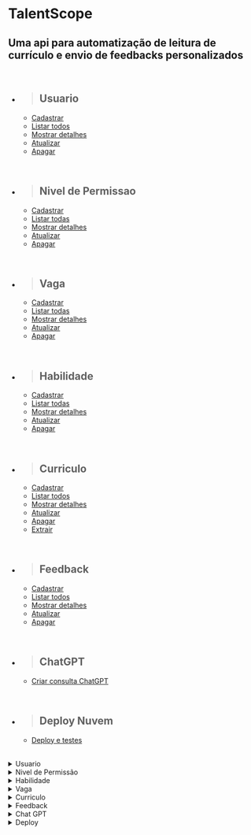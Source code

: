 # TalentScope

## Uma api para automatização de leitura de currículo e envio de feedbacks personalizados

<br/>

- > <h2>Usuario</h2>
  - [Cadastrar](#cadastrar-usuario)
  - [Listar todos](#listar-usuarios)
  - [Mostrar detalhes](#detalhar-um-usuario)
  - [Atualizar](#atualizar-usuario)
  - [Apagar](#apagar-usuario)

<br/>

- > <h2>Nivel de Permissao</h2>
  - [Cadastrar](#nivel-de-permissao)
  - [Listar todas](#listar-niveis-de-permissoes)
  - [Mostrar detalhes](#detalhar-um-nivel-de-permissao)
  - [Atualizar](#atualizar-nivel-de-permissao)
  - [Apagar](#apagar-nivel-de-permissao)

<br/>

- > <h2>Vaga</h2>
  - [Cadastrar](#cadastrar-vaga)
  - [Listar todas](#listar-vagas)
  - [Mostrar detalhes](#detalhar-um-vaga)
  - [Atualizar](#atualizar-vaga)
  - [Apagar](#apagar-vaga)

<br/>

- > <h2>Habilidade</h2>
  - [Cadastrar](#cadastrar-habilidade)
  - [Listar todas](#listar-habilidades)
  - [Mostrar detalhes](#detalhar-uma-habilidade)
  - [Atualizar](#atualizar-habilidade)
  - [Apagar](#apagar-habilidade)

<br/>

- > <h2>Curriculo</h2>
  - [Cadastrar](#cadastrar-curriculo)
  - [Listar todos](#listar-curriculos)
  - [Mostrar detalhes](#detalhar-um-curriculo)
  - [Atualizar](#atualizar-curriculo)
  - [Apagar](#apagar-curriculo)
  - [Extrair](#aextrair-curriculo)

<br/>

- > <h2>Feedback</h2>
  - [Cadastrar](#cadastrar-feedback)
  - [Listar todos](#listar-feedback)
  - [Mostrar detalhes](#detalhar-um-feedback)
  - [Atualizar](#atualizar-feedback)
  - [Apagar](#apagar-feedback)

<br/>

- > <h2>ChatGPT</h2>
  - [Criar consulta ChatGPT](#criar-consulta-chatgpt)

<br/>

- > <h2>Deploy Nuvem</h2>
  - [Deploy e testes](#deploy-testes)

<br/>


<details>
<summary>Usuario</summary>

<br>

<details>
<summary> <b style="color:green">POST</b>/talentScope/usuarios</summary>

<br/>

### Cadastrar usuario

<br/>

### Requisição:

```json
{
  "nome": "Rafael Ferreira",
  "email": "rafael@plusofit.com",
  "senha": "7894562",
	"status": true,
	"dtCriacao": "2023-05-15 10:08:02",
	"dtAlteracao": "",
	"nivelPermissao": {
		"id": 1
	}
}
```

<br/>

### Responses:

`status code: 200`

#### Body: <b>Application/json</b>

```json
{
	"id": 1,
	"nome": "Rafael Ferreira",
	"email": "rafael@plusofit.com",
	"senha": "7894562",
	"status": true,
	"dtCriacao": "2023-05-15 10:08:02",
	"dtAlteracao": null,
	"nivelPermissao": {
		"id": 1,
		"nome": null,
		"descricao": null
	}
}
```

<br/>
<hr>

`status code: 400`

#### Body: <b>Application/json</b>

```json
{
  "retorno": "Mensagem de erro conforme regras de negócios"
}
```

<br/>
</details>

<details>
<summary> <b style="color:cyan">GET</b>/talentScope/usuarios</summary>

<br/>

### Listar usuarios

<br/>

### Responses:

`status code: 200`

#### Body: <b>Application/json</b>

```json
[
	{
		"id": 1,
		"nome": "Rafael Ferreira",
		"email": "rafael@plusofit.com",
		"senha": "7894562",
		"status": true,
		"dtCriacao": "2023-05-15 10:08:02",
		"dtAlteracao": null,
		"nivelPermissao": {
			"id": 1,
			"nome": "Acesso-1",
			"descricao": "Tem permissão somente para leitura dos curriculos e vagas"
		}
	},
	{
		"id": 2,
		"nome": "Isabelle Souza Santos",
		"email": "isabelle.souza@plusofit.com",
		"senha": "123456",
		"status": true,
		"dtCriacao": "2023-05-03 10:08:02",
		"dtAlteracao": null,
		"nivelPermissao": {
			"id": 1,
			"nome": "Acesso-1",
			"descricao": "Tem permissão somente para leitura dos curriculos e vagas"
		}
	}
]
```

<br/>
<hr>

`status code: 204`

#### Body: <b>Application/json</b>

```json
{
  "retorno": "Não há usuarios para retornar"
}
```

<br/>
<hr>

`status code: 400`

#### Body: <b>Application/json</b>

```json
{
  "retorno": "Mensagem de erro conforme regras de negócios"
}
```

</details>

<details>
<summary> <b style="color:cyan">GET</b>/talentScope/usuarios/{id}</summary>

<br/>

### Detalhar um usuario

<br/>

### Responses:

`status code: 200`

#### Body: <b>Application/json</b>

```json
{
	"id": 1,
	"nome": "Rafael Ferreira",
	"email": "rafael@plusofit.com",
	"senha": "7894562",
	"status": true,
	"dtCriacao": "2023-05-15 10:08:02",
	"dtAlteracao": null,
	"nivelPermissao": {
		"id": 1,
		"nome": "Acesso-1",
		"descricao": "Tem permissão somente para leitura dos curriculos e vagas"
	}
}
```

<br/>
<hr>

`status code: 204`

#### Body: <b>Application/json</b>

```json
{
  "retorno": "Usuario não cadastrado"
}
```

<br/>
<hr>

`status code: 400`


```json
{
  "retorno": "Mensagem de erro conforme regras de negócios"
}
```

</details>

<details>
<summary> <b style="color:orange">UPDATE</b>/talentScope/usuarios/{id}</summary>

<br/>

### Atualizar usuario

### Requisição:


```json
{
  "nome": "Rafael Ferreira dos Santos",
  "email": "rafael.santos@plusofit.com",
  "senha": "7894562",
	"status": true,
	"dtCriacao": "2023-05-15 10:08:02",
	"dtAlteracao": "",
	"nivelPermissao": {
		"id": 2
	}
}
```
<br/>

<br/>

### Responses:

`status code: 200`

#### Tipo do body: <b>Application/json</b>

```json
{
	"id": 1,
	"nome": "Rafael Ferreira dos Santos",
	"email": "rafael.santos@plusofit.com",
	"senha": "7894562",
	"status": true,
	"dtCriacao": "2023-05-15 10:08:02",
	"dtAlteracao": null,
	"nivelPermissao": {
		"id": 2,
		"nome": null,
		"descricao": null
	}
}
```
<br/>
<hr>

`status code: 400`

#### Body: <b>Application/json</b>


```json
{
  "retorno": "{Mensagem de erro conforme regra de negocio}"
}
```

</details>

<details>
<summary> <b style="color:red">DELETE</b>/talentScope/usuarios/{id}</summary>

<br/>

### Apagar usuario

<br/>

### Responses:

`status code: 200`

#### Body: <b>Application/json</b>

```json
{
  "retorno": "Usuario apagado com sucesso"
}
```

<br/>
<hr>

`status code: 400`

#### Body: <b>Application/json</b>

```json
{
  "retorno": "Usuario não cadastrado"
}
```

</details>

<br/><br/>

# Campos de Requisição

|       campo       |     tipo    | obrigatório | descrição                                                                                                  |
| :---------------: | :---------: | :---------: | ---------------------------------------------------------------------------------------------------------- |
|        id         |    numeric(10)     |     sim     | Id do usuario                                                                                       |
|       nome        |    varchar(80)     |     sim     | Nome do usuario                                                                                     |
|       email       |    varchar(80)     |     sim     | Email do usuario                                                                                    
|       senha       |    varchar(15)     |     sim     | Senha do usuario. Senha deve conter de 8 a 15 caracteres, no min. 1 letra maiuscula e 1 caractere especial|
|  nivelPermissao  | fk_nivel_permissao |     sim     | Nivel de permissão para utilizar a plataforma                                                       |
|       status       | Boolean(1)  |     sim     | Flag para informar se o usuario esta ativo na plataforma                                                   |
|   dtCriacao    |  Datetime   |     sim     | Data da criação do usuario                                                                                 |
| dtAtualizacao  |  Datetime   |     nao     | Data da atualização do usuario                                                                             |

</details>

<details>
<summary>Nivel de Permissão</summary>

<br>

<details>
<summary> <b style="color:green">POST</b>/talentScope/nivelPermissao</summary>

<br/>

### Cadastrar nivel de permissao

<br/>

### Requisição:

```json
{
	"nome": "Acesso-1",
	"descricao": "Tem permissão somente para leitura"
}
```

```json
{
  "nome": "Administrador",
  "descricao": "Usuário com permissão master"
}
```

<br/>

### Responses:

`status code: 200`

#### Body: <b>Application/json</b>

```json
{
	"id": 1,
	"nome": "Acesso-1",
	"descricao": "Tem permissão somente para leitura"
}
```

```json
{
	"id": 2,
	"nome": "Administrador",
	"descricao": "Usuário com permissão master"
}
```

<br/>
<hr>

`status code: 400`

#### Body: <b>Application/json</b>

```json
{
  "retorno": "Mensagem de erro conforme regras de negócios"
}
```

<br/>
</details>

<details>
<summary> <b style="color:cyan">GET</b>/talentScope/nivelPermissao</summary>

<br/>

### Listar niveis de permissoes

<br/>

### Responses:

`status code: 200`

#### Body: <b>Application/json</b>

```json
[
	{
		"id": 1,
		"nome": "Acesso-1",
		"descricao": "Tem permissão somente para leitura"
	},
	{
		"id": 2,
		"nome": "Administrador",
		"descricao": "Usuário com permissão master"
	}
]
```

<br/>
<hr>

`status code: 204`

#### Body: <b>Application/json</b>

```json
{
  "retorno": "Não há nivel de permissao para retornar"
}
```

<br/>
<hr>

`status code: 400`

#### Body: <b>Application/json</b>

```json
{
  "retorno": "Mensagem de erro conforme regras de negócios"
}
```

</details>

<details>
<summary> <b style="color:cyan">GET</b>/talentScope/nivelPermissao/{id}</summary>

<br/>

### Detalhar um nivel de permissao

<br/>

### Responses:

`status code: 200`

#### Body: <b>Application/json</b>

```json
{
	"id": 1,
	"nome": "Acesso-1",
	"descricao": "Tem permissão somente para leitura"
}
```

<br/>
<hr>

`status code: 204`

#### Body: <b>Application/json</b>

```json
{
  "retorno": "Nivel de permissao não cadastrado"
}
```

<br/>
<hr>

`status code: 400`


```json
{
  "retorno": "Mensagem de erro conforme regras de negócios"
}
```

</details>

<details>
<summary> <b style="color:orange">UPDATE</b>/talentScope/nivelPermissao/{id}</summary>

<br/>

### Atualizar nivel de permissao

### Requisição:


```json
{
	"nome": "Acesso-1",
	"descricao": "Tem permissão somente para leitura dos curriculos e vagas"
}
```
<br/>

<br/>

### Responses:

`status code: 200`

#### Tipo do body: <b>Application/json</b>

```json
{
	"id": 1,
	"nome": "Acesso-1",
	"descricao": "Tem permissão somente para leitura dos curriculos e vagas"
}
```
<br/>
<hr>

`status code: 400`

#### Body: <b>Application/json</b>


```json
{
  "retorno": "{Mensagem de erro conforme regra de negocio}"
}
```

</details>

<details>
<summary> <b style="color:red">DELETE</b>/talentScope/nivelPermissao/{id}</summary>

<br/>

### Apagar nivel de permissao

<br/>

### Responses:

`status code: 200`

#### Body: <b>Application/json</b>

```json
{
  "retorno": "Nivel de permissao apagado com sucesso"
}
```

<br/>
<hr>

`status code: 400`

#### Body: <b>Application/json</b>

```json
{
  "retorno": "Nivel de permissao não cadastrado"
}
```

</details>

<br/><br/>

# Campos de Requisição

|       campo       |     tipo     | obrigatório | descrição                         |
| :---------------: | :----------: | :---------: | ----------------------------------|
|        id         | numeric(3)   |     sim     | Id do nivel de permissao          |
|       nome        | varchar(30)  |     sim     | Nome do usuario                   |
|     descricao     | varchar(250) |     sim     | Descrição do nivel de permissão   |


</details>

<details>
<summary>Habilidade</summary>

<br>

<details>
<summary> <b style="color:green">POST</b>/talentScope/habilidades</summary>

<br/>

### Cadastrar habilidade

<br/>

### Requisição:

```json
{
	"nome": "Experiência com Banco de Dados Oracle SQL"
}
```
```json
{
	"nome": "Experiência com Java, Spring Boot."
}
```

<br/>

### Responses:

`status code: 200`

#### Body: <b>Application/json</b>

```json
{
	"id": 1,
	"nome": "Experiência com Banco de Dados Oracle SQL"
}
```

```json
{
	"id": 2,
	"nome": "Experiência com Java, Spring Boot."
}
```

<br/>
<hr>

`status code: 400`

#### Body: <b>Application/json</b>

```json
{
  "retorno": "Mensagem de erro conforme regras de negócios"
}
```

<br/>
</details>

<details>
<summary> <b style="color:cyan">GET</b>/talentScope/habilidades</summary>

<br/>

### Listar habilidades

<br/>

### Responses:

`status code: 200`

#### Body: <b>Application/json</b>

```json
[
	{
		"id": 1,
		"nome": "Experiência com Banco de Dados Oracle SQL"
	},
	{
		"id": 2,
		"nome": "Experiência com Java, Spring Boot."
	}
]
```

<br/>
<hr>

`status code: 204`

#### Body: <b>Application/json</b>

```json
{
  "retorno": "Não há habilidades para retornar"
}
```

<br/>
<hr>

`status code: 400`

#### Body: <b>Application/json</b>

```json
{
  "retorno": "Mensagem de erro conforme regras de negócios"
}
```

</details>

<details>
<summary> <b style="color:cyan">GET</b>/talentScope/habilidades/{id}</summary>

<br/>

### Detalhar uma habilidade
<br/>

### Responses:

`status code: 200`

#### Body: <b>Application/json</b>

```json
{
	"id": 2,
	"nome": "Experiência com Java, Spring Boot."
}
```

<br/>
<hr>

`status code: 204`

#### Body: <b>Application/json</b>

```json
{
	"timestamp": "2023-09-11T22:45:11.000+00:00",
	"status": 404,
	"error": "Not Found",
	"trace": "br.com.TalentScope.exception.RestNotFoundException......",
	"message": "habilidade não encontrado",
	"path": "/talentScope/habilidades/3"
}
```

<br/>
<hr>

`status code: 400`


```json
{
  "retorno": "Mensagem de erro conforme regras de negócios"
}
```

</details>

<details>
<summary> <b style="color:orange">UPDATE</b>/talentScope/habilidades/{id}</summary>

<br/>

### Atualizar habilidade

### Requisição:


```json
{
	"nome": "2 anos de experiência em Java com spring, JPA Hibernate"
}
```
<br/>

<br/>

### Responses:

`status code: 200`

#### Tipo do body: <b>Application/json</b>

```json
{
	"id": 2,
	"nome": "2 anos de experiência em Java com spring, JPA Hibernate"
}
```
<br/>
<hr>

`status code: 400`

#### Body: <b>Application/json</b>


```json
{
  "retorno": "{Mensagem de erro conforme regra de negocio}"
}
```

</details>

<details>
<summary> <b style="color:red">DELETE</b>/talentScope/habilidade/{id}</summary>

<br/>

### Apagar habilidade

<br/>

### Responses:

`status code: 200`

#### Body: <b>Application/json</b>

```json
{
  "retorno": "Habilidade apagado com sucesso"
}
```

<br/>
<hr>

`status code: 400`

#### Body: <b>Application/json</b>

```json
{
  "retorno": "Habilidade não cadastrado"
}
```

</details>

<br/><br/>

# Campos de Requisição

|       campo       |     tipo     | obrigatório | descrição                         |
| :---------------: | :----------: | :---------: | ----------------------------------|
|        id         | numeric(3)   |     sim     | Id da habilidade        |
|       nome        | varchar(50)  |     sim     | Descrição da habiliade                  |

</details>

<details>
<summary>Vaga</summary>

<br>

<details>
<summary> <b style="color:green">POST</b>/talentScope/vagas</summary>

<br/>

### Cadastrar vaga

<br/>

### Requisição:

```json
{
	"nome": "Analista de Sistemas I",
	"descricaoCargo": "Desenvolver Java Junior",
	"descricaoVaga": "A vaga de desenvolvedor Java requer habilidades em programação orientada a objetos, uso de frameworks como Spring e Hibernate, experiência em testes e depuração de código, trabalho em equipe e conhecimentos em tecnologias relacionadas a aplicações web e bancos de dados.",
	"dtAbertura": "2023-10-09 14:00:00",
	"dtEncerramento": "2023-07-22 17:00:00",
	"usuario":{
		"id": 1
	},
	"habilidades": [
		{
		"id": 1
		}
	]
}
```

<br/>

### Responses:

`status code: 200`

#### Body: <b>Application/json</b>

```json
{
	"id": 1,
	"nome": "Analista de Sistemas I",
	"descricaoCargo": "Desenvolver Java Junior",
	"descricaoVaga": "A vaga de desenvolvedor Java requer habilidades em programação orientada a objetos, uso de frameworks como Spring e Hibernate, experiência em testes e depuração de código, trabalho em equipe e conhecimentos em tecnologias relacionadas a aplicações web e bancos de dados.",
	"dtAbertura": "2023-10-09 14:00:00",
	"dtEncerramento": "2023-07-22 17:00:00",
	"usuario": {
		"id": 1,
		"nome": null,
		"email": null,
		"senha": null,
		"status": null,
		"dtCriacao": null,
		"dtAlteracao": null,
		"nivelPermissao": null
	},
	"habilidades": [
		{
			"id": 1,
			"nome": null
		}
	]
}
```

<br/>
<hr>

`status code: 400`

#### Body: <b>Application/json</b>

```json
{
  "retorno": "Mensagem de erro conforme regras de negócio"
}
```

<br/>
</details>

<details>
<summary> <b style="color:cyan">GET</b>/talentScope/vagas</summary>

<br/>

### Listar vagas

<br/>

### Responses:

`status code: 200`

#### Body: <b>Application/json</b>

```json
[
	{
		"id": 1,
		"nome": "Analista de Sistemas I",
		"descricaoCargo": "Desenvolver Java Junior",
		"descricaoVaga": "A vaga de desenvolvedor Java requer habilidades em programação orientada a objetos, uso de frameworks como Spring e Hibernate, experiência em testes e depuração de código, trabalho em equipe e conhecimentos em tecnologias relacionadas a aplicações web e bancos de dados.",
		"dtAbertura": "2023-10-09 14:00:00",
		"dtEncerramento": "2023-07-22 17:00:00",
		"usuario": {
			"id": 1,
			"nome": "Rafael Ferreira dos Santos",
			"email": "rafael.santos@plusofit.com",
			"senha": "7894562",
			"status": true,
			"dtCriacao": "2023-05-15 10:08:02",
			"dtAlteracao": null,
			"nivelPermissao": {
				"id": 2,
				"nome": "Administrador",
				"descricao": "Usuário com permissão master"
			}
		},
		"habilidades": [
			{
				"id": 1,
				"nome": "Experiência com Banco de Dados Oracle SQL"
			}
		]
	},
	{
		"id": 2,
		"nome": "Analista de Dados",
		"descricaoCargo": "Analista de dados Senior",
		"descricaoVaga": "Estamos em busca de um Analista de Dados talentoso e apaixonado por números para se juntar à nossa equipe. O candidato ideal será responsável por coletar, analisar e interpretar dados, transformando-os em informações valiosas para orientar a tomada de decisões estratégicas da empresa. Você trabalhará em estreita colaboração com outras equipes para identificar tendências, padrões e insights que impulsionarão nosso negócio.",
		"dtAbertura": "2023-10-15 15:00:00",
		"dtEncerramento": "2023-12-22 17:00:00",
		"usuario": {
			"id": 1,
			"nome": "Rafael Ferreira dos Santos",
			"email": "rafael.santos@plusofit.com",
			"senha": "7894562",
			"status": true,
			"dtCriacao": "2023-05-15 10:08:02",
			"dtAlteracao": null,
			"nivelPermissao": {
				"id": 2,
				"nome": "Administrador",
				"descricao": "Usuário com permissão master"
			}
		},
		"habilidades": [
			{
				"id": 1,
				"nome": "Experiência com Banco de Dados Oracle SQL"
			}
		]
	}
]
```

<br/>
<hr>

`status code: 204`

#### Body: <b>Application/json</b>

```json
{
  "retorno": "Não há vagas para retornar"
}
```

<br/>
<hr>

`status code: 400`

#### Body: <b>Application/json</b>

```json
{
  "retorno": "Mensagem de erro conforme regras de negócios"
}
```

</details>

<details>
<summary> <b style="color:cyan">GET</b>/talentScope/vagas/{id}</summary>
<br/>

### Detalhar uma vaga

<br/>

### Responses:

`status code: 200`

#### Tipo do body: <b>Application/json</b>

```json
{
	"id": 1,
	"nome": "Analista de Sistemas I",
	"descricaoCargo": "Desenvolver Java Junior",
	"descricaoVaga": "A vaga de desenvolvedor Java requer habilidades em programação orientada a objetos, uso de frameworks como Spring e Hibernate, experiência em testes e depuração de código, trabalho em equipe e conhecimentos em tecnologias relacionadas a aplicações web e bancos de dados.",
	"dtAbertura": "2023-10-09 14:00:00",
	"dtEncerramento": "2023-07-22 17:00:00",
	"usuario": {
		"id": 1,
		"nome": "Rafael Ferreira dos Santos",
		"email": "rafael.santos@plusofit.com",
		"senha": "7894562",
		"status": true,
		"dtCriacao": "2023-05-15 10:08:02",
		"dtAlteracao": null,
		"nivelPermissao": {
			"id": 2,
			"nome": "Administrador",
			"descricao": "Usuário com permissão master"
		}
	},
	"habilidades": [
		{
			"id": 1,
			"nome": "Experiência com Banco de Dados Oracle SQL"
		}
	]
}
```

<br/>
<hr>

`status code: 204`

#### Body: <b>Application/json</b>

```json
{
  "retorno": "Vaga não cadastrada"
}
```

<br/>
<hr>

`status code: 400`


```json
{
  "retorno": "Mensagem de erro conforme regras de negócios"
}
```

</details>

<details>
<summary> <b style="color:orange">UPDATE</b>/talentScope/vagas/{id}</summary>

<br/>

### Atualizar vaga

### Requisição:


```json
{
	"nome": "Analista de Dados II",
	"descricaoCargo": "Analista de dados Pleno",
	"descricaoVaga": "Estamos em busca de um Analista de Dados talentoso e apaixonado por números para se juntar à nossa equipe. O candidato ideal será responsável por coletar, analisar e interpretar dados, transformando-os em informações valiosas para orientar a tomada de decisões estratégicas da empresa. Você trabalhará em estreita colaboração com outras equipes para identificar tendências, padrões e insights que impulsionarão nosso negócio.",
	"dtAbertura": "2023-10-15 15:00:00",
	"dtEncerramento": "2023-12-22 17:00:00",
	"usuario":{
		"id": 1
	},
	"habilidades": [
		{
		"id": 1
		}
	]
}	"usuario":{
		"id": 2
	},
	"habilidades": [
		{
		"id": 1
		}
	]
}
```
<br/>

<br/>

### Responses:

`status code: 200`

#### Body: <b>Application/json</b>

```json
{
	"id": 2,
	"nome": "Analista de Dados II",
	"descricaoCargo": "Analista de dados Pleno",
	"descricaoVaga": "Estamos em busca de um Analista de Dados talentoso e apaixonado por números para se juntar à nossa equipe. O candidato ideal será responsável por coletar, analisar e interpretar dados, transformando-os em informações valiosas para orientar a tomada de decisões estratégicas da empresa. Você trabalhará em estreita colaboração com outras equipes para identificar tendências, padrões e insights que impulsionarão nosso negócio.",
	"dtAbertura": "2023-10-15 15:00:00",
	"dtEncerramento": "2023-12-22 17:00:00",
	"usuario": {
		"id": 1,
		"nome": null,
		"email": null,
		"senha": null,
		"status": null,
		"dtCriacao": null,
		"dtAlteracao": null,
		"nivelPermissao": null
	},
	"habilidades": [
		{
			"id": 1,
			"nome": null
		}
	]
}
```
<br/>
<hr>

`status code: 400`

#### Body: <b>Application/json</b>


```json
{
  "retorno": "Vaga não cadastrada"
}
```

</details>

<details>
<summary> <b style="color:red">DELETE</b>/talentScope/vaga/{id}</summary>

<br/>

### Apagar vaga

<br/>

### Responses:

`status code: 200`

#### Body: <b>Application/json</b>

```json
{
  "retorno": "Vaga apagada com sucesso"
}
```

<br/>
<hr>

`status code: 400`

#### Body: <b>Application/json</b>

```json
{
  "retorno": "Vaga não cadastrada"
}
```

</details>

<br/><br/>

# Campos de Requisição

|         campo       |   tipo        | obrigatório | descrição |
| :-----------------: | :-----------: | :---------: | ---------------------------------------- |
|          id         |  numeric(10)  |     sim     | Id da vaga                               |
|         nome        |  varchar(80)  |     sim     | Nome da vaga                             |
|       descricaoCargo     |    varchar    |     sim     | Descrição do cargo                       |
|       descricaoVaga     |    varchar    |     sim     | Descrição da vaga                      |
|     dtAbertura   |   Datetime    |     sim     | Data da abertura da vaga                 |
|  dtEncerramento  |   Datetime    |     sim     | Data do encerramento da vaga             |
|       usuarios      |  fk_usuario   |     sim     | Um usuario pode ter varias vagas         |
|      habilidades    | fk_habilidade |     sim     | Uma vaga pode ter várias habilidades     |

</details>

<details>
<summary>Curriculo</summary>

<br>

<details>
<summary> <b style="color:green">POST</b> /talentScope/feedback/{feedbackId}/curriculos</summary>

<br/>

### Cadastrar curriculo

<br/>

### Requisição:

```json
{
	"arquivo": "curriculo-ritacassia.pdf",
	"dtEnvioCurriculo": "2023-05-03 10:08:02",
	"nomeCandidato": "Rita de Cassia",
	"email": "rita.cassia@email.com",
	"vaga": {
		"id": 1
	}
}
```

<br/>

### Responses:

`status code: 200`

#### Body: <b>Application/json</b>
```json
{
	"id": 1,
	"arquivo": "curriculo-ritacassia.pdf",
	"dtEnvioCurriculo": "2023-05-03 10:08:02",
	"nomeCandidato": "Rita de Cassia",
	"email": "rita.cassia@email.com",
	"vaga": {
		"id": 1,
		"nome": null,
		"descricaoCargo": null,
		"salario": null,
		"dtAbertura": null,
		"dtEncerramento": null,
		"dtProgEnvioFeedback": null,
		"usuario": null,
		"habilidades": null
	},
	"feedback": {
		"id": 1,
		"feedback": "Parabéns! Você passou para a proxima fase!",
		"aprovado": true,
		"dtAnalise": "2023-05-03 10:08:02",
		"envioFeedback": true,
		"dtEnvioFeedback": "2023-05-03 12:00:00"
	}
}
```

<br/>
<hr>

`status code: 400`

#### Body: <b>Application/json</b>

```json
{
  "retorno": "Mensagem de erro conforme regras de negócios"
}
```

<br/>
</details>

<details>
<summary> <b style="color:cyan">GET</b>/talentScope/curriculos</summary>

<br/>

### Listar curriculos

<br/>

### Responses:

`status code: 200`

#### Body: <b>Application/json</b>

```json
[
	{
		"id": 1,
		"arquivo": "curriculo-ritacassia.pdf",
		"dtEnvioCurriculo": "2023-05-03 10:08:02",
		"nomeCandidato": "Rita de Cassia",
		"email": "rita.cassia@email.com",
		"vaga": {
			"id": 1,
			"nome": "Desenvolvedor Java",
			"descricaoCargo": "Programação orientada a objetos, uso de frameworks Spring, experiência em testes, trabalho em equipe, aplicações web e bancos de dados.",
			"salario": 6000.00,
			"dtAbertura": "2023-05-03 12:00:00",
			"dtEncerramento": "2023-07-03 12:00:00",
			"dtProgEnvioFeedback": "2023-05-20 16:00:00",
			"usuario": {
				"id": 1,
				"nome": "Isabelle Souza Santos",
				"email": "isabelle.souza@plusofit.com",
				"senha": "123456",
				"status": true,
				"dtCriacao": "2023-05-03 10:08:02",
				"dtAlteracao": null,
				"nivelPermissao": {
					"id": 1,
					"nome": "Administrador",
					"descricao": "Permissão total."
				}
			},
			"habilidades": [
				{
					"id": 1,
					"nome": "Experiencia de 2 anos"
				},
				{
					"id": 2,
					"nome": "2 anos de experiência em Java com spring, JPA Hibernate"
				}
			]
		},
		"feedback": {
			"id": 1,
			"feedback": "Parabéns! Você passou para a proxima fase!",
			"aprovado": true,
			"dtAnalise": "2023-05-03 10:08:02",
			"envioFeedback": true,
			"dtEnvioFeedback": "2023-05-03 12:00:00"
		}
	},
	{
		"id": 2,
		"arquivo": "rafael-cv.pdf",
		"dtEnvioCurriculo": "2023-05-05 12:03:04",
		"nomeCandidato": "Rafael Ferreira",
		"email": "rafaelFerreira@email.com",
		"vaga": {
			"id": 1,
			"nome": "Desenvolvedor Java",
			"descricaoCargo": "Programação orientada a objetos, uso de frameworks Spring, experiência em testes, trabalho em equipe, aplicações web e bancos de dados.",
			"salario": 6000.00,
			"dtAbertura": "2023-05-03 12:00:00",
			"dtEncerramento": "2023-07-03 12:00:00",
			"dtProgEnvioFeedback": "2023-05-20 16:00:00",
			"usuario": {
				"id": 1,
				"nome": "Isabelle Souza Santos",
				"email": "isabelle.souza@plusofit.com",
				"senha": "123456",
				"status": true,
				"dtCriacao": "2023-05-03 10:08:02",
				"dtAlteracao": null,
				"nivelPermissao": {
					"id": 1,
					"nome": "Administrador",
					"descricao": "Permissão total."
				}
			},
			"habilidades": [
				{
					"id": 1,
					"nome": "Experiencia de 2 anos"
				},
				{
					"id": 2,
					"nome": "2 anos de experiência em Java com spring, JPA Hibernate"
				}
			]
		},
		"feedback": {
			"id": 1,
			"feedback": "Parabéns! Você passou para a proxima fase!",
			"aprovado": true,
			"dtAnalise": "2023-05-03 10:08:02",
			"envioFeedback": true,
			"dtEnvioFeedback": "2023-05-03 12:00:00"
		}
	}
]
```

<br/>
<hr>

`status code: 204`

#### Body: <b>Application/json</b>

```json
{
  "retorno": "Não há curriculos para retornar"
}
```

<br/>
<hr>

`status code: 400`

#### Body: <b>Application/json</b>

```json
{
  "retorno": "Mensagem de erro conforme regras de negócios"
}
```

</details>

<details>
<summary> <b style="color:cyan">GET</b>/talentScope/curriculos/{id}</summary>

### Detalhes um curriculo

<br/>

### Responses:

`status code: 200`

#### Body: <b>Application/json</b>

```json
{
	"id": 1,
	"arquivo": "curriculo-ritacassia.pdf",
	"dtEnvioCurriculo": "2023-05-03 10:08:02",
	"nomeCandidato": "Rita de Cassia",
	"email": "rita.cassia@email.com",
	"vaga": {
		"id": 1,
		"nome": "Desenvolvedor Java",
		"descricaoCargo": "Programação orientada a objetos, uso de frameworks Spring, experiência em testes, trabalho em equipe, aplicações web e bancos de dados.",
		"salario": 6000.00,
		"dtAbertura": "2023-05-03 12:00:00",
		"dtEncerramento": "2023-07-03 12:00:00",
		"dtProgEnvioFeedback": "2023-05-20 16:00:00",
		"usuario": {
			"id": 1,
			"nome": "Isabelle Souza Santos",
			"email": "isabelle.souza@plusofit.com",
			"senha": "123456",
			"status": true,
			"dtCriacao": "2023-05-03 10:08:02",
			"dtAlteracao": null,
			"nivelPermissao": {
				"id": 1,
				"nome": "Administrador",
				"descricao": "Permissão total."
			}
		},
		"habilidades": [
			{
				"id": 1,
				"nome": "Experiencia de 2 anos"
			},
			{
				"id": 2,
				"nome": "2 anos de experiência em Java com spring, JPA Hibernate"
			}
		]
	},
	"feedback": {
		"id": 1,
		"feedback": "Parabéns! Você passou para a proxima fase!",
		"aprovado": true,
		"dtAnalise": "2023-05-03 10:08:02",
		"envioFeedback": true,
		"dtEnvioFeedback": "2023-05-03 12:00:00"
	}
}
```

<br/>
<hr>

`status code: 204`

#### Body: <b>Application/json</b>

```json
{
  "retorno": "Curriculo não cadastrado"
}
```

<br/>
<hr>

`status code: 400`


```json
{
  "retorno": "Mensagem de erro conforme regras de negócios"
}
```

</details>

<details>
<summary> <b style="color:orange">UPDATE</b> /talentScope/feedback/{feedbackId}/curriculos/{id}</summary>

<br/>

### Atualizar curriculo

### Requisição:


```json
{
	"arquivo": "rafael-cv.pdf",
	"dtEnvioCurriculo": "2023-05-05 12:03:04",
	"nomeCandidato": "Rafael Ferreira",
	"email": "rafaelFerreira@email.com",
	"vaga": {
		"id": 1
	}
}
```
<br/>

<br/>

### Responses:

`status code: 200`

#### Tipo do body: <b>Application/json</b>

```json
{
  "id": 1,
  "arquivo": "Igor.pdf",
  "data_envio": "08/04/2023 - 09:04:35",
  "nome_candidato": "Igor Oliveira",
  "email_candidato": "igor@gmail.com",
  "vaga":
    {
      "nome": "Desenvolvedor Java"
    },
  "feedback":
    {
      "id": 1,
      "descricao": "Parabéns! Você foi aprovado",
      "resultado": true,
      "data_analise": "08/04/2023 - 09:10:35",
      "envio": true,
      "data_programada": "15/04/2023 - 18:00:00",
      "data_envio_feedback": "15/04/2023 - 18:00:00"
    }
},
```
<br/>
<hr>

`status code: 400`

#### Body: <b>Application/json</b>


```json
{
  "retorno": "{Mensagem de erro conforme regra de negócio}"
}
```

</details>

<details>
<summary> <b style="color:red">DELETE</b>/talentScope/curriculo/{id}</summary>

<br/>

### Apagar curriculo

<br/>

### Responses:

`status code: 200`

#### Body: <b>Application/json</b>

```json
{
  "retorno": "Curriculo apagado com sucesso"
}
```

<br/>
<hr>

`status code: 400`

#### Body: <b>Application/json</b>

```json
{
  "retorno": "Curriculo não cadastrado"
}
```

</details>

<details>
<summary> <b style="color:cyan">GET</b>/talentScope/extract</summary>

<br/>

### Extrair curriculo

<br/>

### Responses:

`status code: 200`

#### Body: <b>Application/json</b>

```
"Extração do currículo em PDF concluída com sucesso!"
```

<br/>
<hr>

`status code: 400`

#### Body: <b>Application/json</b>

```
"Extração não realizada"
```

</details>

<br/><br/>

# Campos de Requisição

|       campo       |     tipo    | obrigatório | descrição                                 |
| :---------------: | :---------: | :---------: | ------------------------------------------|
|        id         |     int     |     sim     | Id do curriculo                           |
|      arquivo      |    blob     |     sim     | Curriculo anexado                         |
|    dtEnvioCurriculo     |    Date     |     sim     | Data do envio do currículo                |
|  nomeCandidato   | varchar(50) |     sim     | Nome do candidato                         |
|  email  | varchar(80) |     sim     | Email do candidato                        |
|       vaga        |   fk_vaga   |     sim     | Vaga em que o curriculo esta relacionado                              |
|     feedback      | fk_feedback |     sim     | Feedback do curriculo |


</details>

<details>
<summary>Feedback</summary>

<br>

<details>
<summary> <b style="color:green">POST</b> /talentScope/feedback</summary>

<br/>

### Cadastrar feedback

<br/>

### Requisição:

```json
{
	"feedback": "Parabéns! Você passou para a proxima fase!",
	"aprovado": true,
	"dtAnalise": "2023-05-03 10:08:02",
	"envioFeedback": true,
	"dtEnvioFeedback": "2023-05-03 12:00:00"
}
```

<br/>

### Responses:

`status code: 200`

#### Body: <b>Application/json</b>
```json
{
	"id": 1,
	"feedback": "Parabéns! Você passou para a proxima fase!",
	"aprovado": true,
	"dtAnalise": "2023-05-03 10:08:02",
	"envioFeedback": true,
	"dtEnvioFeedback": "2023-05-03 12:00:00"
}
```

<br/>
<hr>

`status code: 400`

#### Body: <b>Application/json</b>

```json
{
  "retorno": "Mensagem de erro conforme regras de negócios"
}
```

<br/>
</details>

<details>
<summary> <b style="color:cyan">GET</b>/talentScope/feedback</summary>

<br/>

### Listar feedbacks

<br/>

### Responses:

`status code: 200`

#### Body: <b>Application/json</b>

```json
[
	{
		"id": 1,
		"feedback": "Parabéns! Você passou para a proxima fase!",
		"aprovado": true,
		"dtAnalise": "2023-05-03 10:08:02",
		"envioFeedback": true,
		"dtEnvioFeedback": "2023-05-03 12:00:00"
	},
	{
		"id": 2,
		"feedback": "Infelizmente você não foi selecionado para a proxima fase devido não ter a experiencia necessária que a vaga necessita. Não desista, você está no caminho certo.",
		"aprovado": false,
		"dtAnalise": "2023-05-15 10:08:02",
		"envioFeedback": true,
		"dtEnvioFeedback": "2023-05-03 12:00:00"
	}
]
```

<br/>
<hr>

`status code: 204`

#### Body: <b>Application/json</b>

```json
{
  "retorno": "Não há feedbacks para retornar"
}
```

<br/>
<hr>

`status code: 400`

#### Body: <b>Application/json</b>

```json
{
  "retorno": "Mensagem de erro conforme regras de negócios"
}
```

</details>

<details>
<summary> <b style="color:cyan">GET</b>/talentScope/feedback/{id}</summary>

### Detalhes um feedback

<br/>

### Responses:

`status code: 200`

#### Body: <b>Application/json</b>

```json
{
	"id": 1,
	"feedback": "Parabéns! Você passou para a proxima fase!",
	"aprovado": true,
	"dtAnalise": "2023-05-03 10:08:02",
	"envioFeedback": true,
	"dtEnvioFeedback": "2023-05-03 12:00:00"
}
```

<br/>
<hr>

`status code: 204`

#### Body: <b>Application/json</b>

```json
{
  "retorno": "Feedback não cadastrado"
}
```

<br/>
<hr>

`status code: 400`


```json
{
  "retorno": "Mensagem de erro conforme regras de negócios"
}
```

</details>

<details>
<summary> <b style="color:orange">UPDATE</b> /talentScope/feedback/{id}</summary>

<br/>

### Atualizar feedback

### Requisição:


```json
{
	"feedback": "Parabéns! Você foi aprovada para a próxima fase",
	"aprovado": true,
	"dtAnalise": "2023-05-03 10:08:02",
	"envioFeedback": true,
	"dtEnvioFeedback": "2023-05-20 16:00:00"
}
```
<br/>

<br/>

### Responses:

`status code: 200`

#### Tipo do body: <b>Application/json</b>

```json
{
	"id": 1,
	"feedback": "Parabéns! Você foi aprovada para a próxima fase",
	"aprovado": true,
	"dtAnalise": "2023-05-03 10:08:02",
	"envioFeedback": true,
	"dtEnvioFeedback": "2023-05-20 16:00:00"
}
```
<br/>
<hr>

`status code: 400`

#### Body: <b>Application/json</b>


```json
{
  "retorno": "{Mensagem de erro conforme regra de negócio}"
}
```

</details>

<details>
<summary> <b style="color:red">DELETE</b>/talentScope/feedback/{id}</summary>

<br/>

### Apagar feedback

<br/>

### Responses:

`status code: 200`

#### Body: <b>Application/json</b>

```json
{
  "retorno": "Feedback apagado com sucesso"
}
```

<br/>
<hr>

`status code: 400`

#### Body: <b>Application/json</b>

```json
{
  "retorno": "Feedback não cadastrado"
}
```

</details>

<br/><br/>

# Campos de Requisição

|       campo       |     tipo    | obrigatório | descrição                                 |
| :---------------: | :---------: | :---------: | ------------------------------------------|
|        id         |     int     |     sim     | Id do feedback                         |
|      feedback      |    clob     |     sim     | Descrição do feedback que será enviado ao candidato                      |
|    dtAnalise     |    Date     |     sim     | Data da análise do curriculo                |
|  envioFeedback   | boolean |     sim     | Indica se o feedback foi enviado ou não                       |
|  dtEnvioFeedback  | Date |     não     | Data em que o feedback foi enviado                        |

</details>

<details>
<summary>Chat GPT</summary>

<br>

<summary> <b style="color:green">POST</b>/talentScope/chatgpt/text</summary>

<br/>

### Criar consulta ChatGPT

<br/>

### Responses:

`status code: 200`

#### Body: <b>Application/json</b>

```json
{
	"texto": "Ana Cristina Ferreira ana.cristina.ferreira@email.com.br (XX) 99999-9999 linkedin.com/in/acferreira Programadora ousada com conhecimentos de C#, C++ e Python. Recém formada em TI na Universidade X com média 9,5, trabalhei como programadora em C# voluntário no Vídeo Game X. Nosso projeto recebeu o prêmio de melhor jogo independente brasileiro. Busco combinar o que aprendi na indústria do vídeo game com o que aprendi na faculdade para criar código inovadores para os clientes da Empresa X. Experiência como voluntária Programadora em C# Vídeo Game X (de janeiro de 2019 até fevereiro de 2020) Implementei as mecânicas do jogo no motor gráfico Unity 3D; Programei a inteligência artificial dos inimigos do jogo; Importei diversos tipos de arquivos como áudio, texturas e objetos 3D no jogo. Colaborei com designers e artistas. Principal conquista: Recebemos análises positivas de 95% dos jogadores. Formação acadêmica Bacharelado em TI Universidade X (fevereiro de 2020) Presidente do clube de estudos de design de jogos; Aula favorita: Modelagem de dados. Fiz aulas de inteligência artificial como atividade extracurricular. Principais conquistas: Me formei como orador da turma; Tirei nota 10 no meu TCC. Competências e habilidades Trabalho em equipe, adquirida após trabalhar como voluntário no Vídeo Game X; Design de sistemas, adquirida após fazer um curso na Escola X; Gamificação, adquirida após colaborar com o game designer do Vídeo Game X; Inglês avançado, adquirida após me formar no Curso de Inglês X; Espanhol intermediário, adquirido ao fazer aulas no Curso de Espanhol X. Informações adicionais Vencedora do Game Jam 2019 da Universidade X; Apaixonada por arte e criatividade. Anaisando o curriculo acima para uma vaga que tem essa descrição: A vaga de desenvolvedor Java requer habilidades em programação orientada a objetos, uso de frameworks como Spring e Hibernate, experiência em testes e depuração de código, trabalho em equipe e conhecimentos em tecnologias relacionadas a aplicações web e bancos de dados. E requer essas habilidades: Banco de dados Oracle, 2 anos de experiência em Java com spring, JPA Hibernate. Com base na vaga e habilidades, analisando o curriculo, em um ranking de 1 a 5, qual é a posição desse candidato para essa vaga? Retorne também o nome do candidato e o e-mail. Retorne o ranking, o nome e o e-mail do candidato exatamente nessa ordem, e exatamente como no exemplo: ranking:5|nome:joao|email:joao@email"
}
```

<br/>
<hr>


### Responses:

`status code: 200`

#### Tipo do body: <b>Application/json</b>

```json
[
	{
		"text": ".com.\n\nRanking:2|Nome:Ana Cristina Ferreira|Email:ana.cristina.ferreira@email.com.br",
		"index": 0,
		"logprobs": null,
		"finish_reason": "stop"
	}
]
```

`status code: 400`

#### Body: <b>Application/json</b>

```
Incorrect API key provided: sk-NytsI***************************************o1M0. You can find your API key at https://platform.openai.com/account/api-keys.
```

```
You exceeded your current quota, please check your plan and billing details.
```


<br/><br/>

# Campo de Requisição

|       campo       |     tipo    | obrigatório | descrição                                 |
| :---------------: | :---------: | :---------: | ------------------------------------------|
|        texto         |     string     |     sim     | Texto que vai na consulta para o Chat GPT |

</details>

<details>
<summary>Deploy</summary>

## Pré-requisitos

Antes de começar, certifique-se de ter o seguinte instalado e configurado:

- [Java JDK](https://www.oracle.com/java/technologies/javase-downloads.html) (versão 11 ou superior)
- [Maven](https://maven.apache.org/download.cgi)
- [Docker](https://www.docker.com/)
- [Sql Developer](https://www.oracle.com/database/sqldeveloper/)

## Configuração

1. Clone este repositório:

   ```bash
   https://github.com/Plusoft-Challenge/TalentScope-backend
   cd TalentScope-backend
</details>